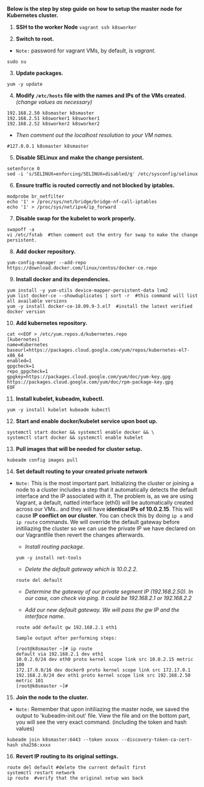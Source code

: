 **Below is the step by step guide on how to setup the master node for Kubernetes cluster.**

1. **SSH to the worker Node**
```vagrant ssh k8sworker```

2. **Switch to root.**
- `Note:` password for vagrant VMs, by default, is *vagrant*.
```
sudo su
```

3. **Update packages.**
```
yum -y update
```

4. **Modify `/etc/hosts` file with the names and IPs of the VMs created.** *(change values as necessary)*
```
192.168.2.50 k8smaster k8smaster
192.168.2.51 k8sworker1 k8sworker1
192.168.2.52 k8sworker2 k8sworker2 
```

- *Then comment out the localhost resolution to your VM names.*
```
#127.0.0.1 k8smaster k8smaster 
```

5. **Disable SELinux and make the change persistent.**
```
setenforce 0
sed -i 's/SELINUX=enforcing/SELINUX=disabled/g' /etc/sysconfig/selinux
```

6. **Ensure traffic is routed correctly and not blocked by iptables.**
``` 
modprobe br_netfilter
echo '1' > /proc/sys/net/bridge/bridge-nf-call-iptables 
echo '1' > /proc/sys/net/ipv4/ip_forward
```

7. **Disable swap for the kubelet to work properly.**
``` 
swapoff -a
vi /etc/fstab  #then comment out the entry for swap to make the change persistent.
```

8. **Add docker repository.**
```
yum-config-manager --add-repo https://download.docker.com/linux/centos/docker-ce.repo
```

9. **Install docker and its dependencies.**
```
yum install -y yum-utils device-mapper-persistent-data lvm2 
yum list docker-ce --showduplicates | sort -r  #this command will list all available versions
yum -y install docker-ce-18.09.9-3.el7  #install the latest verified docker version
```

10. **Add kubernetes repository.**
``` 
cat <<EOF > /etc/yum.repos.d/kubernetes.repo
[kubernetes]
name=Kubernetes
baseurl=https://packages.cloud.google.com/yum/repos/kubernetes-el7-x86_64
enabled=1
gpgcheck=1
repo_gpgcheck=1
gpgkey=https://packages.cloud.google.com/yum/doc/yum-key.gpg https://packages.cloud.google.com/yum/doc/rpm-package-key.gpg
EOF
```

11. **Install kubelet, kubeadm, kubectl.**
```
yum -y install kubelet kubeadm kubectl
```

12. **Start and enable docker/kubelet service upon boot up.**
```
systemctl start docker && systemctl enable docker && \
systemctl start docker && systemctl enable kubelet
```

13. **Pull images that will be needed for cluster setup.**
```
kubeadm config images pull
```

14. **Set default routing to your created private network**
- `Note:` This is the most important part. Initializing the cluster or joining a node to a cluster includes a step that it automatically detects the default interface and the IP associated with it.
The problem is, as we are using Vagrant, a default, natted interface (eth0) will be 
automatically created across our VMs.. and they will have **identical IPs of 10.0.2.15**.
This will cause **IP conflict on our cluster**.
You can check this by doing `ip a` and `ip route` commands.
We will override the default gateway before initiliazing the cluster so we can use the private IP we have declared on our Vagrantfile then revert the changes afterwards. 

  - *Install routing package.*
  ```
  yum -y install net-tools
  ```

  - *Delete the default gateway which is 10.0.2.2.*
  ```
  route del default
  ```

  - *Determine the gateway of our private segment IP (192.168.2.50). In our case, can check via ping. It could be 192.168.2.1 or 192.168.2.2*

  - *Add our new default gateway. We will pass the gw IP and the interface name.*
  ```
  route add default gw 192.168.2.1 eth1
  ```

  `Sample output after performing steps:`
  ```
  [root@k8smaster ~]# ip route
  default via 192.168.2.1 dev eth1 
  10.0.2.0/24 dev eth0 proto kernel scope link src 10.0.2.15 metric 100 
  172.17.0.0/16 dev docker0 proto kernel scope link src 172.17.0.1 
  192.168.2.0/24 dev eth1 proto kernel scope link src 192.168.2.50 metric 101 
  [root@k8smaster ~]#
  ```

15. **Join the node to the cluster.**
- `Note:` Remember that upon initiliazing the master node, we saved the output to 'kubeadm-init.out' file.
View the file and on the bottom part, you will see the very exact command. (including the token and hash values)
```
kubeadm join k8smaster:6443 --token xxxxx --discovery-token-ca-cert-hash sha256:xxxx
```

16. **Revert IP routing to its original settings.**
```
route del default #delete the current default first
systemctl restart network 
ip route  #verify that the original setup was back
```